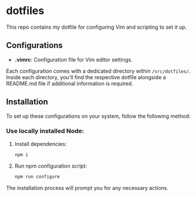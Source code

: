 # dotfiles

This repo contains my dotfile for configuring Vim and scripting to set it up.

## Configurations
- **.vimrc**: Configuration file for Vim editor settings.

Each configuration comes with a dedicated directory within `/src/dotfiles/`. Inside each directory, you'll find the respective dotfile alongside a README.md file if additional information is required.

## Installation
To set up these configurations on your system, follow the following method:

### Use locally installed Node:
1. Install dependencies:

    ```sh
    npm i
    ```

2. Run npm configuration script:

    ```sh
    npm run configure
    ```

The installation process will prompt you for any necessary actions.
